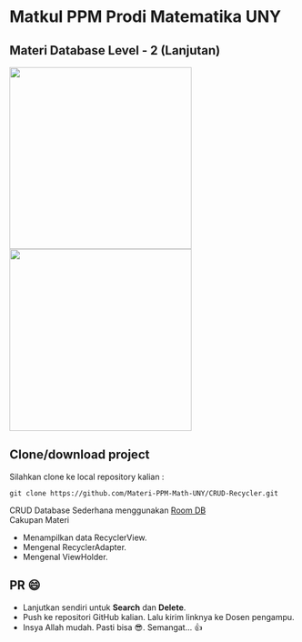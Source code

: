 # Matkul PPM Prodi Matematika UNY 
## Materi Database Level - 2 (Lanjutan)
<img width="320px" src="https://raw.githubusercontent.com/Materi-PPM-Math-UNY/Simple-CRUD/main/device-2021-03-19-070447.png"/><img width="320px" src="https://raw.githubusercontent.com/Materi-PPM-Math-UNY/Simple-CRUD/main/device-2021-03-19-070649.png"/>

## Clone/download project
Silahkan clone ke local repository kalian :
```
git clone https://github.com/Materi-PPM-Math-UNY/CRUD-Recycler.git
```

CRUD Database Sederhana menggunakan <a href="https://developer.android.com/training/data-storage/room" target="_blank">Room DB</a>    
Cakupan Materi  
- Menampilkan data RecyclerView. 
- Mengenal RecyclerAdapter.
- Mengenal ViewHolder.

## PR 😄
- Lanjutkan sendiri untuk **Search** dan **Delete**.
- Push ke repositori GitHub kalian. Lalu kirim linknya ke Dosen pengampu.
- Insya Allah mudah. Pasti bisa 😎. Semangat... 👍

